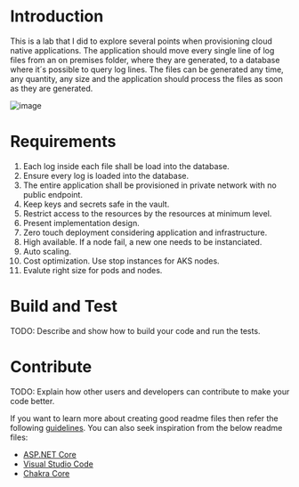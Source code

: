# Introduction 
This is a lab that I did to explore several points when provisioning cloud native applications. The application should move every single line of log files from an on premises folder, where they are generated, to a database where it´s possible to query log lines. The files can be generated any time, any quantity, any size and the application should process the files as soon as they are generated. 

![image](https://github.com/MartaMasson/LogsM2C/assets/37702790/2982c58b-31fb-41ff-81d3-3e709138f973)



# Requirements
1.	Each log inside each file shall be load into the database.
2.	Ensure every log is loaded into the database.
3.	The entire application shall be provisioned in private network with no public endpoint.
4.	Keep keys and secrets safe in the vault.
5.	Restrict access to the resources by the resources at minimum level.
6.	Present implementation design.
7.	Zero touch deployment considering application and infrastructure.
8.	High available. If a node fail, a new one needs to be instanciated.
9.	Auto scaling.
10.	Cost optimization. Use stop instances for AKS nodes.  
11.	Evalute right size for pods and nodes.


# Build and Test
TODO: Describe and show how to build your code and run the tests. 

# Contribute
TODO: Explain how other users and developers can contribute to make your code better. 

If you want to learn more about creating good readme files then refer the following [guidelines](https://docs.microsoft.com/en-us/azure/devops/repos/git/create-a-readme?view=azure-devops). You can also seek inspiration from the below readme files:
- [ASP.NET Core](https://github.com/aspnet/Home)
- [Visual Studio Code](https://github.com/Microsoft/vscode)
- [Chakra Core](https://github.com/Microsoft/ChakraCore)
